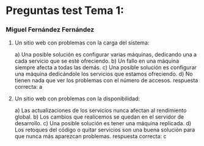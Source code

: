 # Preguntas test Tema 1: 
### Miguel Fernández Fernández

1. Un sitio web con problemas con la carga del sistema:

    a) Una posible solución es configurar varias máquinas, dedicando una a cada servicio que se esté ofreciendo.
    b) Un fallo en una máquina siempre afecta a todas las demás.
    c) Una posible solución es configurar una máquina dedicándole los servicios que estamos ofreciendo.
    d) No tienen nada que ver los problemas con el número de accesos.
    respuesta correcta: a


2. Un sitio web con problemas con la disponibilidad:

    a) Las actualizaciones de los servicios nunca afectan al rendimiento global.
    b) Los cambios que realicemos se quedan en el servidor de desarrollo.
    c) Una posible solución es tener una máquina replicada.
    d) Los retoques del código o quitar servicios son una buena solución para que nunca más aparezcan problemas.
    respuesta correcta: c
